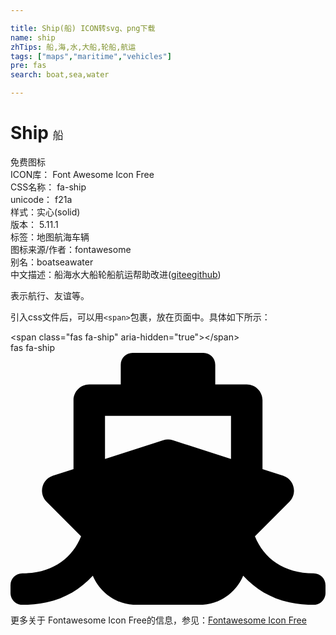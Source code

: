 ```yaml
---

title: Ship(船) ICON转svg、png下载
name: ship
zhTips: 船,海,水,大船,轮船,航运
tags: ["maps","maritime","vehicles"]
pre: fas
search: boat,sea,water

---
```


# Ship  <small style="font-size: 60%;font-weight: 100">船</small>


<div class="detail-page">
<p>
<span><span class="badge-success badge">免费图标</span> </span>
<br/>
<span>
ICON库：
<span class="badge-secondary badge">Font Awesome Icon Free</span> 
</span>
<br/>
<span>
CSS名称：
<span class="badge-secondary badge">fa-ship</span> 
</span>
<br/>
<span>
unicode：
<span class="badge-secondary badge">f21a</span> 
<copy-btn content='f21a' btn-title=""></copy-btn>
<copy-btn :content='String.fromCodePoint(parseInt("f21a", 16))' btn-title="复制U"></copy-btn>
</span><br/><span>样式：<span class="badge-light badge">实心(solid)</span></span>
<br/>
<span>
版本：
<span class="badge-secondary badge">5.11.1</span> 
</span><br/><span>标签：<span class="badge-light badge"><router-link to="/tags/maps.html">地图</router-link></span><span class="badge-light badge"><router-link to="/tags/maritime.html">航海</router-link></span><span class="badge-light badge"><router-link to="/tags/vehicles.html">车辆</router-link></span></span>
<br/>
<span>图标来源/作者：<span class="badge-light badge">fontawesome</span></span> 
<br/>
<span>别名：<span class="badge-light badge">boat</span><span class="badge-light badge">sea</span><span class="badge-light badge">water</span></span><br/><span class="zh-detail">中文描述：<span class="badge-primary badge">船</span><span class="badge-primary badge">海</span><span class="badge-primary badge">水</span><span class="badge-primary badge">大船</span><span class="badge-primary badge">轮船</span><span class="badge-primary badge">航运</span><span class="help-link"><span>帮助改进</span>(<a href="https://gitee.com/liuwave/icon-helper/edit/master/json/fontawesome/solid/ship.json" target="_blank" rel="noopener noreferrer">gitee</a><a href="https://github.com/liuwave/icon-helper/edit/master/json/fontawesome/solid/ship.json" target="_blank" rel="noopener noreferrer">github</a></span>)</span><br/>
</p>
</div><div class="description description alert alert-light">表示航行、友谊等。</div>
<div class="alert alert-dark">
  <i class="fas fa-ship fa-xs"></i>
  <i class="fas fa-ship fa-sm"></i>
  <i class="fas fa-ship fa-lg"></i>
  <i class="fas fa-ship fa-2x"></i>
  <i class="fas fa-ship fa-3x"></i>
  <i class="fas fa-ship fa-5x"></i>
  <i class="fas fa-ship fa-7x"></i>
</div>
<div>
  <p>引入css文件后，可以用<code>&lt;span&gt;</code>包裹，放在页面中。具体如下所示：    
  </p>
  <div class="alert alert-primary" style="font-size: 14px">
    &lt;span class="fas fa-ship" aria-hidden="true"&gt;&lt;/span&gt;
    <copy-btn content='<span class="fas fa-ship" aria-hidden="true"></span>'></copy-btn>
  </div>
  <div class="alert alert-secondary">
    <i class="fas fa-ship"
    style="font-size: 24px"
    aria-hidden="true"></i> fas fa-ship
    <copy-btn content="fas fa-ship" btn-title="复制图标名称"></copy-btn>
  </div>
</div>
<div id="svg" class="svg-wrap">
<svg xmlns="http://www.w3.org/2000/svg" viewBox="0 0 640 512"><path d="M496.616 372.639l70.012-70.012c16.899-16.9 9.942-45.771-12.836-53.092L512 236.102V96c0-17.673-14.327-32-32-32h-64V24c0-13.255-10.745-24-24-24H248c-13.255 0-24 10.745-24 24v40h-64c-17.673 0-32 14.327-32 32v140.102l-41.792 13.433c-22.753 7.313-29.754 36.173-12.836 53.092l70.012 70.012C125.828 416.287 85.587 448 24 448c-13.255 0-24 10.745-24 24v16c0 13.255 10.745 24 24 24 61.023 0 107.499-20.61 143.258-59.396C181.677 487.432 216.021 512 256 512h128c39.979 0 74.323-24.568 88.742-59.396C508.495 491.384 554.968 512 616 512c13.255 0 24-10.745 24-24v-16c0-13.255-10.745-24-24-24-60.817 0-101.542-31.001-119.384-75.361zM192 128h256v87.531l-118.208-37.995a31.995 31.995 0 0 0-19.584 0L192 215.531V128z"/></svg>
</div>
<detail full-name='fa-ship'></detail>
    
<div><p>更多关于  Fontawesome Icon Free的信息，参见：<a target="_blank" href="https://iconhelper.cn/fontawesome.html">Fontawesome Icon Free</a>
</p></div>
